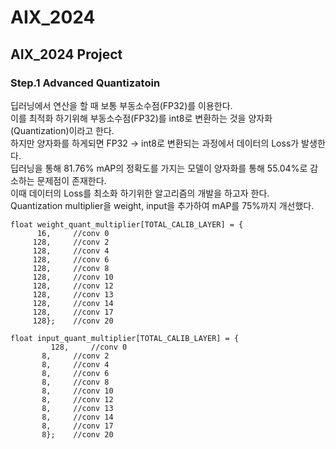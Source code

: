 # AIX_2024
## AIX_2024 Project   
### Step.1 Advanced Quantizatoin   
딥러닝에서 연산을 할 때 보통 부동소수점(FP32)를 이용한다.   
이를 최적화 하기위해 부동소수점(FP32)를 int8로 변환하는 것을 양자화(Quantization)이라고 한다.   
하지만 양자화를 하게되면 FP32 -> int8로 변환되는 과정에서 데이터의 Loss가 발생한다.      
딥러닝을 통해 81.76% mAP의 정확도를 가지는 모델이 양자화를 통해 55.04%로 감소하는 문제점이 존재한다.   
이때 데이터의 Loss를 최소화 하기위한 알고리즘의 개발을 하고자 한다.     
Quantization multiplier을 weight, input을 추가하여 mAP를 75%까지 개선했다.
```
float weight_quant_multiplier[TOTAL_CALIB_LAYER] = {
      16,	  //conv 0
     128,     //conv 2
     128,     //conv 4
     128,     //conv 6
     128,     //conv 8
     128,     //conv 10
     128,     //conv 12
     128,     //conv 13
     128,     //conv 14
     128,     //conv 17
     128};    //conv 20
	
float input_quant_multiplier[TOTAL_CALIB_LAYER] = {
		 128,	  //conv 0
	   8,     //conv 2
	   8,     //conv 4
	   8,     //conv 6
	   8,     //conv 8
	   8,     //conv 10     
	   8,     //conv 12
	   8,     //conv 13
	   8,     //conv 14
	   8,     //conv 17
	   8};    //conv 20
```
